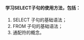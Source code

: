 #### 学习SELECT子句的使用方法，包括：

1. SELECT 子句的基础语法；
2. FROM 子句的基础语法；
3. 通配符的概念。


<!--stackedit_data:
eyJoaXN0b3J5IjpbLTM4MzAxOTIxM119
-->